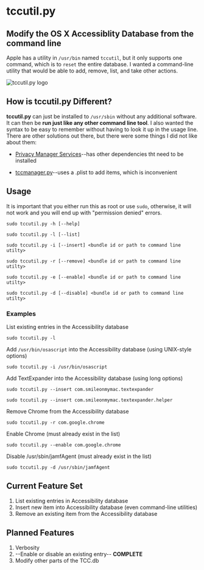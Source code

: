 tccutil.py
==========

## Modify the OS X Accessiblity Database from the command line
Apple has a utility in `/usr/bin` named `tccutil`, but it only supports one command, which is to `reset` the entire database.  I wanted a command-line utility that would be able to add, remove, list, and take other actions.

![tccutil.py logo](http://i2.wp.com/jacobsalmela.com/wp-content/uploads/2014/07/tccutilicon.png?resize=300%2C300)

## How is tccutil.py Different?
**tccutil.py** can just be installed to `/usr/sbin` without any additional software. It can then be **run just like any other command line tool**.  I also wanted the syntax to be easy to remember without having to look it up in the usage line.  There are other solutions out there, but there were some things I did not like about them:

+ [Privacy Manager Services](https://github.com/univ-of-utah-marriott-library-apple/privacy_services_manager)--has other dependencies tht need to be installed

+ [tccmanager.py](https://github.com/timsutton/scripts/blob/master/tccmanager/tccmanager.py)--uses a .plist to add items, which is inconvenient

## Usage

It is important that you either run this as root or use `sudo`, otherwise, it will not work and you will end up with "permission denied" errors.

`sudo tccutil.py -h [--help]`

`sudo tccutil.py -l [--list]`

`sudo tccutil.py -i [--insert] <bundle id or path to command line utilty>`

`sudo tccutil.py -r [--remove] <bundle id or path to command line utilty>`

`sudo tccutil.py -e [--enable] <bundle id or path to command line utilty>`

`sudo tccutil.py -d [--disable] <bundle id or path to command line utilty>`

### Examples
List existing entries in the Accessibility database

`sudo tccutil.py -l`

Add `/usr/bin/osascript` into the Accessibility database (using UNIX-style options)

`sudo tccutil.py -i /usr/bin/osascript`

Add TextExpander into the Accessibility database (using long options)

`sudo tccutil.py --insert com.smileonmymac.textexpander`

`sudo tccutil.py --insert com.smileonmymac.textexpander.helper`

Remove Chrome from the Accessibility database

`sudo tccutil.py -r com.google.chrome`

Enable Chrome (must already exist in the list)

`sudo tccutil.py --enable com.google.chrome`

Disable /usr/sbin/jamfAgent (must already exist in the list)

`sudo tccutil.py -d /usr/sbin/jamfAgent`

## Current Feature Set

1. List existing entries in Accessibility database
2. Insert new item into Accessibility database (even command-line utilities)
3. Remove an existing item from the Accessibility database


## Planned Features

1. Verbosity
2. --Enable or disable an existing entry-- **COMPLETE**
3. Modify other parts of the TCC.db
